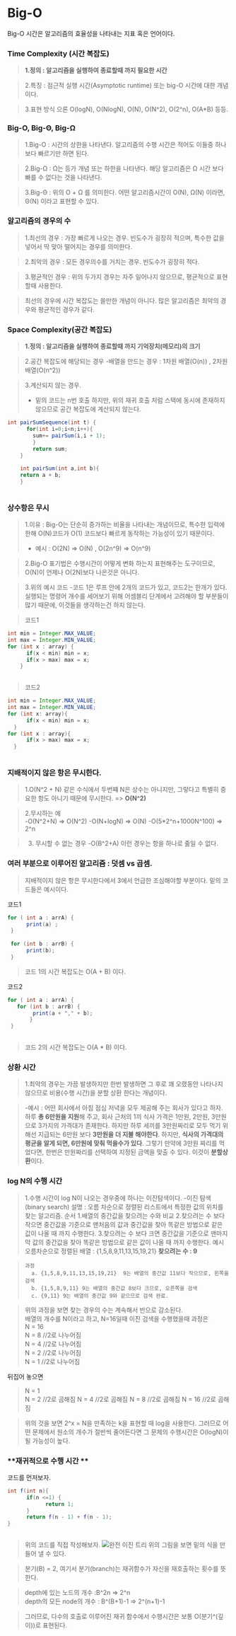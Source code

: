 # **Big-O**
Big-O 시간은 알고리즘의 효율성을 나타내는 지표 혹은 언어이다.



### **Time Complexity (시간 복잡도)**
> **1.정의 : 알고리즘을 실행하여 종료할때 까지 필요한 시간**  

> 2.특징 : 점근적 실행 시간(Asymptotic runtime) 또는 big-O 시간에 대한 개념이다.  

> 3.표현 방식 으론 O(logN), O(NlogN), O(N), O(N^2), O(2^n), O(A*B) 등등.  





### **Big-O, Big-Θ, Big-Ω**  
> 1.Big-O : 시간의 상한을 나타낸다. 알고리즘의 수행 시간은 적어도 이들중 하나보다 빠르기만 하면 된다.  

> 2.Big-Ω : Ω는 등가 개념 또는 하한을 나타낸다. 해당 알고리즘은 Ω 시간 보다 빠를 수 없다는 것을 나타낸다.  

> 3.Big-Θ : 위의 O + Ω 를 의미한다. 어떤 알고리즘시간이 O(N), Ω(N) 이라면, Θ(N) 이라고 표현할 수 있다.  



### **알고리즘의 경우의 수**  
> 1.최선의 경우 : 가장 빠르게 나오는 경우. 빈도수가 굉장히 적으며, 특수한 값을 넣어서 딱 맞아 떨어지는 경우를 의미한다.   

> 2.최악의 경우 : 모든 경우의수를 거치는 경우. 빈도수가 굉장히 적다.  

> 3.평균적인 경우 : 위의 두가지 경우는 자주 일어나지 않으므로, 평균적으로 표현할때 사용한다.  

> 최선의 경우에 시간 복잡도는 쓸만한 개념이 아니다. 많은 알고리즘은 최악의 경우와 평균적인 경우가 같다.





### **Space Complexity(공간 복잡도)**  
> **1.정의 : 알고리즘을 실행하여 종료할때 까지 기억장치(메모리)의 크기**    

> 2.공간 복잡도에 해당되는 경우 
>   -배열을 만드는 경우 : 1차원 배열(O(n)) , 2차원 배열(O(n^2)) 

> 3.계산되지 않는 경우.  
>  - 밑의 코드는 n번 호출 하지만, 위의 재귀 호출 처럼 스택에 동시에 존재하지 않으므로 공간 복잡도에 계산되지 않는다.
```java  
int pairSumSequence(int t) {  
      for(int i=0;i<n;i++){  
        sum+= pairSum(i,i + 1);  
        }  
        return sum;     
    }  
      
    int pairSum(int a,int b){  
    return a + b;  
    }  
    
```





### **상수항은 무시**  

> 1.이유 : Big-O는 단순히 증가하는 비율을 나타내는 개념이므로, 특수한 입력에 한해 O(N)코드가 O(1) 코드보다 빠르게 동작하는 가능성이 있기 때문이다.  
>   - 예시 : O(2N) => O(N) , O(2n^9) => O(n^9)  

> 2.Big-O 표기법은 수행시간이 어떻게 변화 하는지 표현해주는 도구이므로, O(N)이 언제나 O(2N)보다 나은것은 아니다.  

> 3.위의 예시 코드
>   -코드 1은 루프 안에 2개의 코드가 있고, 코드2는 한개가 있다. 실행되는 명령어 개수를 세어보기 위해 어셈블리 단계에서 고려해야 할 부분들이 많기 때문에, 이것들을 생각하는건 하지 않는다.  

>   코드1
```java  
int min = Integer.MAX_VALUE;
int max = Integer.MIN_VALUE;
for (int x : array) {
      if(x < min) min = x;
      if(x > max) max = x;
    }
    
```
>   코드2
```java  
int min = Integer.MAX_VALUE;
int max = Integer.MIN_VALUE;
for (int x: array){
      if(x < min) min = x;
  }
for (int x : array){
      if(x > max) max = x;
  }
    
```




### **지배적이지 않은 항은 무시한다.**  
> 1.O(N^2 + N) 같은 수식에서 두번쨰 N은 상수는 아니지만, 그렇다고 특별히 중요한 항도 아니기 때문에 무시한다. => **O(N^2)**  

> 2.무시하는 예  
>   -O(N^2+N) => O(N^2)
>   -O(N+logN) => O(N)
>   -O(5*2^n+1000N^100) => 2^n

> 3. 무시할 수 없는 경우
>   -O(B^2+A) 이런 경우는 항을 하나로 줋일 수 없다.




### **여러 부분으로 이루어진 알고리즘 : 덧셈 vs 곱셈.** 
> 지배적이지 않은 항은 무시한다에서 3에서 언급한 조심해야할 부분이다. 밑의 코드들은 예시이다.

코드1
```java  
for ( int a : arrA) {
      print(a) ;
 }
 
 for (int b : arrB) {
      print(b);
 }
```
>코드 1의 시간 복잡도는 O(A + B) 이다.  


코드2
```java  
for ( int a : arrA) {
   for (int b : arrB) {
        print(a + "," + b);
       }
 }
 
```
>코드 2의 시간 복잡도는 O(A * B) 이다.  





### **상환 시간** 
> 1.최악의 경우는 가끔 발생하지만 한번 발생하면 그 후로 꽤 오랬동안 나타나지 않으므로 비용(수행 시간)을 분할 상환 한다는 개념이다.  


>   -예시 : 어떤 회사에서 아침 점심 저녁을 모두 제공해 주는 회사가 있다고 하자. 하루 **총 6만원을 지원**해 주고, 회사 근처의 1끼 식사 가격은 1만원, 2만원, 3만원 으로 3가지의 가격대가 존재한다. 하지만 하루 세끼를 3만원짜리로 모두 먹기 위해선 지급되는 6만원 보다 **3만원을 더 지불 해야한다**. 하지만, **식사의 가격대의 평균을 알게 되면, 6만원에 맞춰 먹을수가 있다**. 그렇기 만약에 3만원 짜리를 먹었다면, 한번은 만원짜리를 선택하여 지정된 금액을 맞출 수 있다.  이것이 **분할상환**이다.  





### **log N의 수행 시간** 
> 1.수행 시간이 log N이 나오는 경우중에 하나는 이진탐색이다.
>  -이진 탐색(binary search)
>   설명 : 오름 차순으로 정렬된 리스트에서 특정한 값의 위치를 찾는 알고리즘.
>   순서 1.배열의 중간값을 찾으려는 수와 비교
>       2.찾으려는 수 보다 작으면 중간값을 기준으로 맨처음의 값과 중간값을 찾아 똑같은 방법으로 같은 값이 나올 때 까지 수행한다.
>       3.찾으려는 수 보다 크면 중간값을 기준으로 맨마지막 값의 중간값을 찾아 똑같은 방법으로 같은 값이 나올 때 까지 수행한다.
>   예시 
>   오름차순으로 정렬된 배열 : {1,5,8,9,11,13,15,19,21}
>   **찾으려는 수 : 9**  

>     과정  
>       a. {1,5,8,9,11,13,15,19,21}  9는 배열의 중간값 11보다 작으므로, 왼쪽을 검색  
>       b. {1,5,8,9,11} 9는 배열의 중간값 8보다 크므로, 오른쪽을 검색  
>       c. {9,11} 9는 배열의 중간값 9와 같으므로 검색 완료.  

>  위의 과정을 보면 찾는 경우의 수는 계속해서 반으로 감소된다.  
>  배열의 개수를 N이라고 하고, N=16일때 이진 검색을 수행했을때 과정은  
> N = 16  
> N = 8  //2로 나누어짐  
> N = 4  //2로 나누어짐  
> N = 2  //2로 나누어짐  
> N = 1  //2로 나누어짐  


뒤집어 놓으면
> N = 1  
> N = 2  //2로 곱해짐
> N = 4  //2로 곱해짐
> N = 8  //2로 곱해짐
> N = 16  //2로 곱해짐  

>위의 것을 보면 2^x = N을 만족하는 k을 표현할 때 log을 사용한다.
>그러므로 어떤 문제에서 원소의 개수가 절반씩 줄어든다면 그 문제의 수행시간은 O(logN)이 될 가능성이 높다.  





### **재귀적으로 수행 시간 ** 

코드를 먼저보자.
```java  
int f(int n){
      if(n <=1) {
            return 1;
      }
      return f(n - 1) + f(n - 1);
}
    
```
>위의 코드를 직접 작성해보자.
![완전 이진 트리](./image/fullbinarytree.png)
>위의 그림을 보면 밑의 식을 만들어 낼 수 있다.  

>분기(B) = 2, 여기서 분기(branch)는 재귀함수가 자신을 재호출하는 횟수를 뜻한다.  

>depth에 있는 노드의 개수 :B^2n => 2^n  
>depth의 모든 node의 개수 : B^(B+1)-1 => 2^(n+1)-1  


>그러므로, 다수의 호출로 이루어진 재귀 함수에서 수행시간은 보통 O(분기^(깊이))로 표현된다.  


